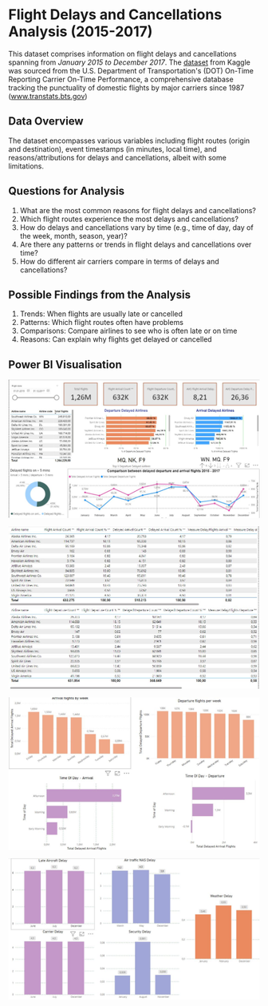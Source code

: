 # Flight Delays and Cancellations Analysis (2015-2017)
This dataset comprises information on flight delays and cancellations spanning from *January 2015 to December 2017*. The [dataset](https://www.kaggle.com/datasets/patrickzel/flight-delay-and-cancellation-dataset-2019-2023) from Kaggle was sourced from the U.S. Department of Transportation's (DOT) On-Time Reporting Carrier On-Time Performance, a comprehensive database tracking the punctuality of domestic flights by major carriers since 1987 (www.transtats.bts.gov)

## Data Overview
The dataset encompasses various variables including flight routes (origin and destination), event timestamps (in minutes, local time), and reasons/attributions for delays and cancellations, albeit with some limitations.

## Questions for Analysis
1. What are the most common reasons for flight delays and cancellations?
2. Which flight routes experience the most delays and cancellations?
3. How do delays and cancellations vary by time (e.g., time of day, day of the week, month, season, year)?
4. Are there any patterns or trends in flight delays and cancellations over time?
5. How do different air carriers compare in terms of delays and cancellations?

## Possible Findings from the Analysis
1. Trends: When flights are usually late or cancelled
2. Patterns: Which flight routes often have problems
3. Comparisons: Compare airlines to see who is often late or on time
4. Reasons: Can explain why flights get delayed or cancelled

## Power BI Visualisation
![Image](https://github.com/zukui1984/Airline_Delay_2015_2017/blob/master/images/final_project.JPG)

![Image](https://github.com/zukui1984/Airline_Delay_2015_2017/blob/master/images/airline_list.JPG)

![Image](https://github.com/zukui1984/Airline_Delay_2015_2017/blob/master/images/arrival_departure.JPG)

![Image](https://github.com/zukui1984/Airline_Delay_2015_2017/blob/master/images/delay_reason.JPG)
